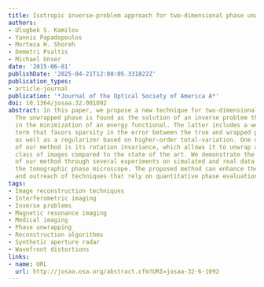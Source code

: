 ```yaml
---
title: Isotropic inverse-problem approach for two-dimensional phase unwrapping
authors:
- Ulugbek S. Kamilov
- Yannis Papadopoulos
- Morteza H. Shoreh
- Demetri Psaltis
- Michael Unser
date: '2015-06-01'
publishDate: '2025-04-21T12:08:05.331822Z'
publication_types:
- article-journal
publication: '*Journal of the Optical Society of America A*'
doi: 10.1364/josaa.32.001092
abstract: In this paper, we propose a new technique for two-dimensional phase unwrapping.
  The unwrapped phase is found as the solution of an inverse problem that consists
  in the minimization of an energy functional. The latter includes a weighted data-fidelity
  term that favors sparsity in the error between the true and wrapped phase differences,
  as well as a regularizer based on higher-order total-variation. One desirable feature
  of our method is its rotation invariance, which allows it to unwrap a much larger
  class of images compared to the state of the art. We demonstrate the effectiveness
  of our method through several experiments on simulated and real data obtained through
  the tomographic phase microscope. The proposed method can enhance the applicability
  and outreach of techniques that rely on quantitative phase evaluation.
tags:
- Image reconstruction techniques
- Interferometric imaging
- Inverse problems
- Magnetic resonance imaging
- Medical imaging
- Phase unwrapping
- Reconstruction algorithms
- Synthetic aperture radar
- Wavefront distortions
links:
- name: URL
  url: http://josaa.osa.org/abstract.cfm?URI=josaa-32-6-1092
---
```

